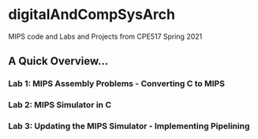 # digitalAndCompSysArch
MIPS code and Labs and Projects from CPE517 Spring 2021

## A Quick Overview...

### Lab 1: MIPS Assembly Problems -  Converting C to MIPS

### Lab 2: MIPS Simulator in C

### Lab 3: Updating the MIPS Simulator - Implementing Pipelining
